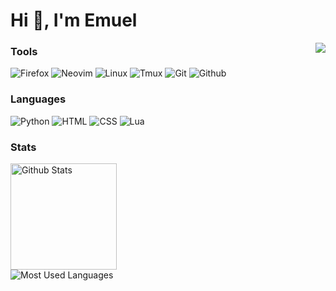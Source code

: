 
  <h1>Hi 👋, I'm Emuel</h1><img align="right"src="https://komarev.com/ghpvc/?username=emuel-vassallo&color=1f1f1f&style=for-the-badge&"/>


  ### Tools
  ![Firefox](https://img.shields.io/badge/-Firefox-05122A?style=for-the-badge&color=1f1f1f&logo=firefox&logoColor=FF7139) ![Neovim](https://img.shields.io/badge/-NeoVim-05122A?style=for-the-badge&color=1f1f1f&logo=neovim&logoColor=2357A143) ![Linux](https://img.shields.io/badge/-Linux-05122A?style=for-the-badge&color=1f1f1f&logo=linux&logoColor=dfb914) ![Tmux](https://img.shields.io/badge/-Tmux-05122A?style=for-the-badge&color=1f1f1f&logo=tmux&) ![Git](https://img.shields.io/badge/-Git-05122A?style=for-the-badge&color=1f1f1f&logo=git) ![Github](https://img.shields.io/badge/-GitHub-05122A?style=for-the-badge&color=1f1f1f&logo=github)

  ### Languages

  ![Python](https://img.shields.io/badge/-Python-05122A?style=for-the-badge&color=1f1f1f&logo=python&logoColor=34709F) ![HTML](https://img.shields.io/badge/-Html-05122A?style=for-the-badge&color=1f1f1f&logo=html5) ![CSS](https://img.shields.io/badge/-Css-05122A?style=for-the-badge&color=1f1f1f&logo=css3&logoColor=2C9DD7) ![Lua](https://img.shields.io/badge/-Lua-05122A?style=for-the-badge&color=1f1f1f&logo=lua&logoColor=443E9D)

  ### Stats

  <img height="170" src="https://github-readme-stats.vercel.app/api?username=emuel-vassallo&show_icons=true&bg_color=1f1f1f&border_color=424242&title_color=e8e3e3&text_color=e8e3e3&icon_color=f5f5f5" alt="Github Stats" />
  <br />
   <img src="https://github-readme-stats.vercel.app/api/top-langs/?username=emuel-vassallo&layout=compact&show_icons=true&bg_color=1f1f1f&border_color=424242&title_color=e8e3e3&text_color=e8e3e3&icon_color=f5f5f5&langs_count=6" alt="Most Used Languages" />
